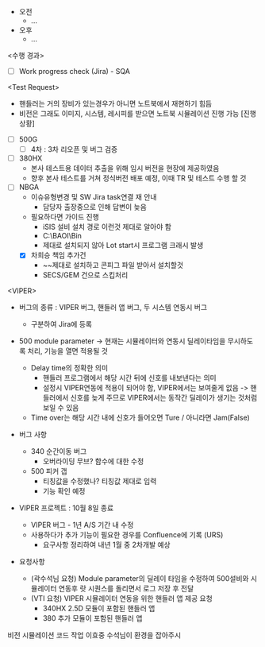 - 오전
	- ...
- 오후
	- ...

<수행 경과>
- [ ] Work progress check (Jira) - SQA

\<Test Request>
- 핸들러는 거의 장비가 있는경우가 아니면 노트북에서 재현하기 힘듬
- 비전은 그래도 이미지, 시스템, 레시피를 받으면 노트북 시뮬레이션 진행 가능
[진행상황]
- [ ] 500G
	- [ ] 4차 : 3차 리오픈 및 버그 검증
- [ ] 380HX
	- 본사 테스트용 데이터 추출을 위해 임시 버전을 현장에 제공하였음
	- 향후 본사 테스트를 거쳐 정식버전 배포 예정, 이때 TR 및 테스트 수행 할 것
- [ ] NBGA
	- 이슈유형변경 및 SW Jira task연결 재 안내
		- 담당자 출장중으로 인해 답변이 늦음
	- 필요하다면 가이드 진행
		- iSIS 설비 설치 경로 이런것 제대로 알아야 함
		- C:\BAOI\Bin
		- 제대로 설치되지 않아 Lot start시 프로그램 크래시 발생
	- [x] 차희승 책임 추가건
		- ~~제대로 설치하고 콘피그 파일 받아서 설치할것
		- SECS/GEM 건으로 스킵처리

\<VIPER>
- 버그의 종류 : VIPER 버그, 핸들러 앱 버그, 두 시스템 연동시 버그
	- 구분하여 Jira에 등록

- 500 module parameter -> 현재는 시뮬레이터와 연동시 딜레이타임을 무시하도록 처리, 기능을 열면 적용될 것
	- Delay time의 정확한 의미
		- 핸들러 프로그램에서 해당 시간 뒤에 신호를 내보낸다는 의미
		- 설정시 VIPER연동에 적용이 되어야 함, VIPER에서는 보여줄게 없음 -> 핸들러에서 신호를 늦게 주므로 VIPER에서는 동작간 딜레이가 생기는 것처럼 보일 수 있음
	- Time over는 해당 시간 내에 신호가 들어오면 Ture / 아니라면 Jam(False)

- 버그 사항
	- 340 순간이동 버그
		- 오버라이딩 무브? 함수에 대한 수정
	- 500 피커 갭
		- 티칭값을 수정했나? 티칭값 제대로 입력
		- 기능 확인 예정

- VIPER 프로젝트 : 10월 8일 종료
	- VIPER 버그 - 1년 A/S 기간 내 수정
	- 사용하다가 추가 기능이 필요한 경우를 Confluence에 기록 (URS)
		- 요구사항 정리하여 내년 1월 중 2차개발 예상

- 요청사항
	- (곽수석님 요청) Module parameter의 딜레이 타임을 수정하여 500설비와 시뮬레이터 연동후 랏 시퀀스를 돌리면서 로그 저장 후 전달
	- (VTI 요청) VIPER 시뮬레이터 연동을 위한 핸들러 앱 제공 요청
		- 340HX 2.5D 모듈이 포함된 핸들러 앱
		- 380 추가 모듈이 포함된 핸들러 앱

비전 시뮬레이션 코드 작업 
이효중 수석님이 환경을 잡아주시